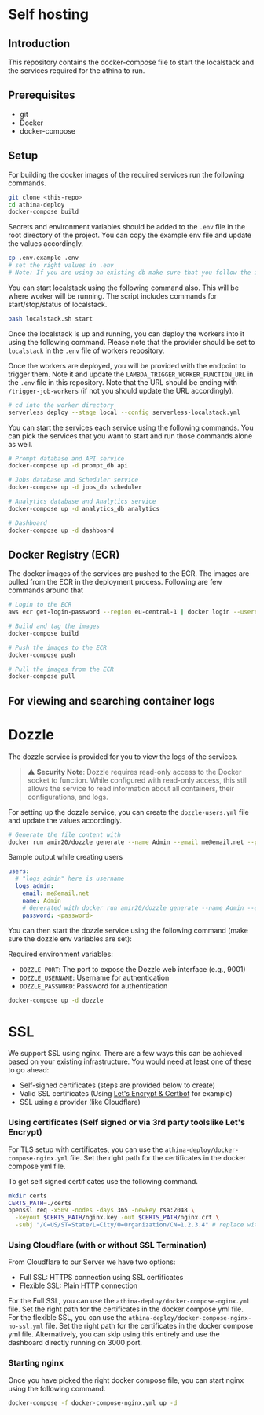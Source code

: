 # Self hosting

## Introduction
This repository contains the docker-compose file to start the localstack and the services required for the athina to run.

## Prerequisites
- git
- Docker
- docker-compose

## Setup
For building the docker images of the required services run the following commands.
    
```bash
git clone <this-repo>
cd athina-deploy
docker-compose build
```

Secrets and environment variables should be added to the `.env` file in the root directory of the project. You can copy the example env file and update the values accordingly. 

```bash
cp .env.example .env
# set the right values in .env
# Note: If you are using an existing db make sure that you follow the instructions in the .env file
```

You can start localstack using the following command also. This will be where worker will be running. The script includes commands for start/stop/status of localstack.

```bash
bash localstack.sh start
```

Once the localstack is up and running, you can deploy the workers into it using the following command. Please note that the provider should be set to `localstack` in the `.env` file of workers repository. 

Once the workers are deployed, you will be provided with the endpoint to trigger them. Note it and update the `LAMBDA_TRIGGER_WORKER_FUNCTION_URL` in the `.env` file in this repository. Note that the URL should be ending with `/trigger-job-workers` (if not you should update the URL accordingly).

```bash
# cd into the worker directory
serverless deploy --stage local --config serverless-localstack.yml
```

You can start the services each service using the following commands. You can pick the services that you want to start and run those commands alone as well.

```bash
# Prompt database and API service
docker-compose up -d prompt_db api

# Jobs database and Scheduler service
docker-compose up -d jobs_db scheduler

# Analytics database and Analytics service
docker-compose up -d analytics_db analytics

# Dashboard
docker-compose up -d dashboard
```

## Docker Registry (ECR)
The docker images of the services are pushed to the ECR. The images are pulled from the ECR in the deployment process. Following are few commands around that

```bash
# Login to the ECR
aws ecr get-login-password --region eu-central-1 | docker login --username AWS --password-stdin 867387325299.dkr.ecr.eu-central-1.amazonaws.com

# Build and tag the images
docker-compose build

# Push the images to the ECR
docker-compose push

# Pull the images from the ECR
docker-compose pull
```

## For viewing and searching container logs

# Dozzle
The dozzle service is provided for you to view the logs of the services. 

> ⚠️ **Security Note**: Dozzle requires read-only access to the Docker socket to function. 
> While configured with read-only access, this still allows the service to read information 
> about all containers, their configurations, and logs.

 
For setting up the dozzle service, you can create the `dozzle-users.yml` file and update the values accordingly.
```bash
# Generate the file content with
docker run amir20/dozzle generate --name Admin --email me@email.net --password secret logs_admin
```

Sample output while creating users
```yml
users:
  # "logs_admin" here is username
  logs_admin:
    email: me@email.net
    name: Admin
    # Generated with docker run amir20/dozzle generate --name Admin --email me@email.net --password secret logs_admin
    password: <password>
```

You can then start the dozzle service using the following command (make sure the dozzle env variables are set):

Required environment variables:
- `DOZZLE_PORT`: The port to expose the Dozzle web interface (e.g., 9001)
- `DOZZLE_USERNAME`: Username for authentication
- `DOZZLE_PASSWORD`: Password for authentication


```bash
docker-compose up -d dozzle
```


# SSL

We support SSL using nginx. There are a few ways this can be achieved based on your existing infrastructure. You would need at least one of these to go ahead:

  - Self-signed certificates (steps are provided below to create)
  - Valid SSL certificates (Using [Let's Encrypt & Certbot](https://certbot.eff.org/) for example)
  - SSL using a provider (like Cloudflare) 


### Using certificates (Self signed or via 3rd party toolslike Let's Encrypt)
For TLS setup with certificates, you can use the `athina-deploy/docker-compose-nginx.yml` file. Set the right path for the certificates in the docker compose yml file. 

To get self signed certificates use the following command.

```bash
mkdir certs
CERTS_PATH=./certs
openssl req -x509 -nodes -days 365 -newkey rsa:2048 \
  -keyout $CERTS_PATH/nginx.key -out $CERTS_PATH/nginx.crt \
  -subj "/C=US/ST=State/L=City/O=Organization/CN=1.2.3.4" # replace with your ip address/domain
```

### Using Cloudflare (with or without SSL Termination)
From Cloudflare to our Server we have two options:
  - Full SSL: HTTPS connection using SSL certificates
  - Flexible SSL: Plain HTTP connection

For the Full SSL, you can use the `athina-deploy/docker-compose-nginx.yml` file. Set the right path for the certificates in the docker compose yml file. For the flexible SSL, you can use the `athina-deploy/docker-compose-nginx-no-ssl.yml` file. Set the right path for the certificates in the docker compose yml file. Alternatively, you can skip using this entirely and use the dashboard directly running on 3000 port.

### Starting nginx

Once you have picked the right docker compose file, you can start nginx using the following command.

```bash
docker-compose -f docker-compose-nginx.yml up -d
```